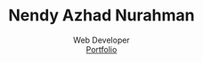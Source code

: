 <div align="center">
<h1>Nendy Azhad Nurahman</h1>
Web Developer
<br>
<a href ="https://nurazhad-portfolio.vercel.app/"> Portfolio </a>
</div>
